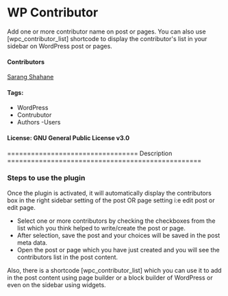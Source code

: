 # WP Contributor

Add one or more contributor name on post or pages. You can also use [wpc_contributor_list] shortcode to display the contributor's list in your sidebar on WordPress post or pages.

#### Contributors
<a href="https://profiles.wordpress.org/sarangshahane/" target="_blank">Sarang Shahane</a>
#### Tags: 
- WordPress
- Contrubutor
- Authors
-Users

#### License: GNU General Public License v3.0

================================= Description =================================================

### Steps to use the plugin

Once the plugin is activated, it will automatically display the contributors box in the right sidebar setting of the post OR page setting i:e edit post or edit page. 
- Select one or more contributors by checking the checkboxes from the list which you think helped to write/create the post or page.
- After selection, save the post and your choices will be saved in the post meta data.
- Open the post or page which you have just created and  you will see the contributors list in the post content.

Also, there is a shortcode [wpc_contributor_list] which you can use it to add in the post content using page builder or a block builder of WordPress or even on the sidebar using widgets.